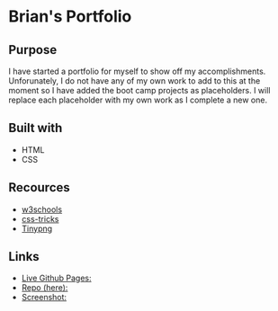 # Brian's Portfolio

## Purpose

I have started a portfolio for myself to show off my accomplishments.  Unforunately, I do not have any of my own work to add to this at the moment so I have added the boot camp projects as placeholders.  I will replace each placeholder with my own work as I complete a new one.

## Built with

* HTML
* CSS

## Recources

* <a href="https://www.w3schools.com" target="_blank">w3schools</a>
* <a href="https://css-tricks.com/snippets/css/a-guide-to-flexbox/" target="_blank">css-tricks</a>
* <a href="https://tinypng.com" target="_blank">Tinypng</a>

## Links
  
* [Live Github Pages:](https://bmarsenault.github.io/getting_to_know_brian/)
* [Repo (here):](https://github.com/BMArsenault/getting_to_know_brian)
* [Screenshot:](https://github.com/BMArsenault/getting_to_know_brian/blob/main/assets/images/Full_Screenshot.png)

